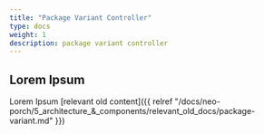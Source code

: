 ```yaml
---
title: "Package Variant Controller"
type: docs
weight: 1
description: package variant controller
---
```


## Lorem Ipsum

Lorem Ipsum [relevant old content]({{ relref "/docs/neo-porch/5_architecture_&_components/relevant_old_docs/package-variant.md" }})
